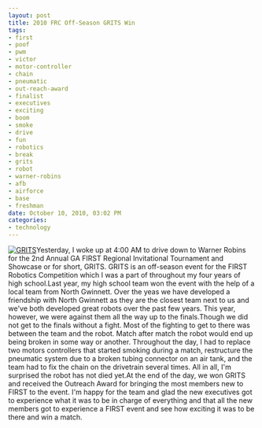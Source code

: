 ```yaml
--- 
layout: post
title: 2010 FRC Off-Season GRITS Win
tags: 
- first
- poof
- pwm
- victor
- motor-controller
- chain
- pneumatic
- out-reach-award
- finalist
- executives
- exciting
- boom
- smoke
- drive
- fun
- robotics
- break
- grits
- robot
- warner-robins
- afb
- airforce
- base
- freshman
date: October 10, 2010, 03:02 PM
categories: 
- technology
---
```

[![](http://www.tanner-smith.com/wp-content/uploads/2010/10/grits-300x225.jpg "GRITS")](http://www.tanner-smith.com/wp-content/uploads/2010/10/grits.jpg)Yesterday, I woke up at 4:00 AM to drive down to Warner Robins for the 2nd Annual GA FIRST Regional Invitational Tournament and Showcase or for short, GRITS. GRITS is an off-season event for the FIRST Robotics Competition which I was a part of throughout my four years of high school.Last year, my high school team won the event with the help of a local team from North Gwinnett. Over the yeas we have developed a friendship with North Gwinnett as they are the closest team next to us and we've both developed great robots over the past few years. This year, however, we were against them all the way up to the finals.Though we did not get to the finals without a fight. Most of the fighting to get to there was between the team and the robot. Match after match the robot would end up being broken in some way or another. Throughout the day, I had to replace two motors controllers that started smoking during a match, restructure the pneumatic system due to a broken tubing connector on an air tank, and the team had to fix the chain on the drivetrain several times. All in all, I'm surprised the robot has not died yet.At the end of the day, we won GRITS and received the Outreach Award for bringing the most members new to FIRST to the event. I'm happy for the team and glad the new executives got to experience what it was to be in charge of everything and that all the new members got to experience a FIRST event and see how exciting it was to be there and win a match.
